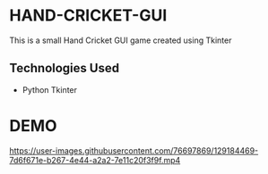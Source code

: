 # HAND-CRICKET-GUI

This is a small Hand Cricket GUI game created using Tkinter

## Technologies Used
- Python Tkinter

# DEMO


https://user-images.githubusercontent.com/76697869/129184469-7d6f671e-b267-4e44-a2a2-7e11c20f3f9f.mp4

